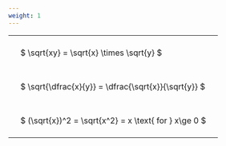 ```yaml
---
weight: 1
---
```


<style type="text/css">
#T_61591 th.col_heading {
  text-align: left;
  font-size: 1em;
}
#T_61591 td {
  text-align: left;
  font-size: 1em;
  padding: 1.5em;
}
</style>
<table id="T_61591">
  <thead>
  </thead>
  <tbody>
    <tr>
      <td id="T_61591_row0_col0" class="data row0 col0" >$ \sqrt{xy} = \sqrt{x} \times \sqrt{y} $</td>
    </tr>
    <tr>
      <td id="T_61591_row1_col0" class="data row1 col0" >$ \sqrt{\dfrac{x}{y}} = \dfrac{\sqrt{x}}{\sqrt{y}} $</td>
    </tr>
    <tr>
      <td id="T_61591_row2_col0" class="data row2 col0" >$ (\sqrt{x})^2 = \sqrt{x^2} = x \text{ for } x\ge 0 $</td>
    </tr>
  </tbody>
</table>
